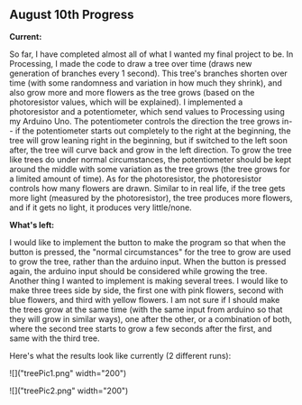 ## August 10th Progress

**Current:**

So far, I have completed almost all of what I wanted my final project to be. In Processing, I made the code to draw a tree over time (draws new generation of branches every 1 second). This tree's branches shorten over time (with some randomness and variation in how much they shrink), and also grow more and more flowers as the tree grows (based on the photoresistor values, which will be explained). I implemented a photoresistor and a potentiometer, which send values to Processing using my Arduino Uno. The potentiometer controls the direction the tree grows in-- if the potentiometer starts out completely to the right at the beginning, the tree will grow leaning right in the beginning, but if switched to the left soon after, the tree will curve back and grow in the left direction. To grow the tree like trees do under normal circumstances, the potentiometer should be kept around the middle with some variation as the tree grows (the tree grows for a limited amount of time). As for the photoresistor, the photoresistor controls how many flowers are drawn. Similar to in real life, if the tree gets more light (measured by the photoresistor), the tree produces more flowers, and if it gets no light, it produces very little/none. 

**What's left:**

I would like to implement the button to make the program so that when the button is pressed, the "normal circumstances" for the tree to grow are used to grow the tree, rather than the arduino input. When the button is pressed again, the arduino input should be considered while growing the tree. Another thing I wanted to implement is making several trees. I would like to make three trees side by side, the first one with pink flowers, second with blue flowers, and third with yellow flowers. I am not sure if I should make the trees grow at the same time (with the same input from arduino so that they will grow in similar ways), one after the other, or a combination of both, where the second tree starts to grow a few seconds after the first, and same with the third tree.

Here's what the results look like currently (2 different runs):

![]("treePic1.png" width="200")

![]("treePic2.png" width="200")
